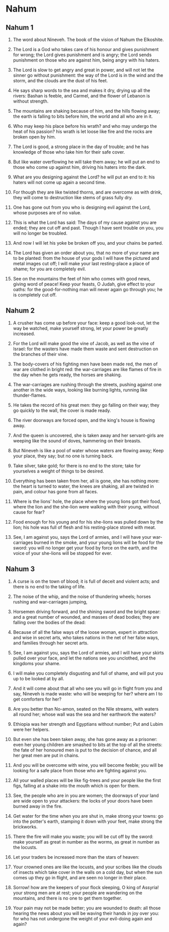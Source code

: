 # Nahum

## Nahum 1

1. The word about Nineveh. The book of the vision of Nahum the Elkoshite.

2. The Lord is a God who takes care of his honour and gives punishment for wrong; the Lord gives punishment and is angry; the Lord sends punishment on those who are against him, being angry with his haters.

3. The Lord is slow to get angry and great in power, and will not let the sinner go without punishment: the way of the Lord is in the wind and the storm, and the clouds are the dust of his feet.

4. He says sharp words to the sea and makes it dry, drying up all the rivers: Bashan is feeble, and Carmel, and the flower of Lebanon is without strength.

5. The mountains are shaking because of him, and the hills flowing away; the earth is falling to bits before him, the world and all who are in it.

6. Who may keep his place before his wrath? and who may undergo the heat of his passion? his wrath is let loose like fire and the rocks are broken open by him.

7. The Lord is good, a strong place in the day of trouble; and he has knowledge of those who take him for their safe cover.

8. But like water overflowing he will take them away; he will put an end to those who come up against him, driving his haters into the dark.

9. What are you designing against the Lord? he will put an end to it: his haters will not come up again a second time.

10. For though they are like twisted thorns, and are overcome as with drink, they will come to destruction like stems of grass fully dry.

11. One has gone out from you who is designing evil against the Lord, whose purposes are of no value.

12. This is what the Lord has said: The days of my cause against you are ended; they are cut off and past. Though I have sent trouble on you, you will no longer be troubled.

13. And now I will let his yoke be broken off you, and your chains be parted.

14. The Lord has given an order about you, that no more of your name are to be planted: from the house of your gods I will have the pictured and metal images cut off; I will make your last resting-place a place of shame; for you are completely evil.

15. See on the mountains the feet of him who comes with good news, giving word of peace! Keep your feasts, O Judah, give effect to your oaths: for the good-for-nothing man will never again go through you; he is completely cut off.

## Nahum 2

1. A crusher has come up before your face: keep a good look-out, let the way be watched, make yourself strong, let your power be greatly increased.

2. For the Lord will make good the vine of Jacob, as well as the vine of Israel: for the wasters have made them waste and sent destruction on the branches of their vine.

3. The body-covers of his fighting men have been made red, the men of war are clothed in bright red: the war-carriages are like flames of fire in the day when he gets ready, the horses are shaking.

4. The war-carriages are rushing through the streets, pushing against one another in the wide ways, looking like burning lights, running like thunder-flames.

5. He takes the record of his great men: they go falling on their way; they go quickly to the wall, the cover is made ready.

6. The river doorways are forced open, and the king's house is flowing away.

7. And the queen is uncovered, she is taken away and her servant-girls are weeping like the sound of doves, hammering on their breasts.

8. But Nineveh is like a pool of water whose waters are flowing away; Keep your place, they say; but no one is turning back.

9. Take silver, take gold; for there is no end to the store; take for yourselves a weight of things to be desired.

10. Everything has been taken from her, all is gone, she has nothing more: the heart is turned to water, the knees are shaking, all are twisted in pain, and colour has gone from all faces.

11. Where is the lions' hole, the place where the young lions got their food, where the lion and the she-lion were walking with their young, without cause for fear?

12. Food enough for his young and for his she-lions was pulled down by the lion; his hole was full of flesh and his resting-place stored with meat.

13. See, I am against you, says the Lord of armies, and I will have your war-carriages burned in the smoke, and your young lions will be food for the sword: you will no longer get your food by force on the earth, and the voice of your she-lions will be stopped for ever.

## Nahum 3

1. A curse is on the town of blood; it is full of deceit and violent acts; and there is no end to the taking of life.

2. The noise of the whip, and the noise of thundering wheels; horses rushing and war-carriages jumping,

3. Horsemen driving forward, and the shining sword and the bright spear: and a great number of wounded, and masses of dead bodies; they are falling over the bodies of the dead:

4. Because of all the false ways of the loose woman, expert in attraction and wise in secret arts, who takes nations in the net of her false ways, and families through her secret arts.

5. See, I am against you, says the Lord of armies, and I will have your skirts pulled over your face, and let the nations see you unclothed, and the kingdoms your shame.

6. I will make you completely disgusting and full of shame, and will put you up to be looked at by all.

7. And it will come about that all who see you will go in flight from you and say, Nineveh is made waste: who will be weeping for her? where am I to get comforters for her?

8. Are you better than No-amon, seated on the Nile streams, with waters all round her; whose wall was the sea and her earthwork the waters?

9. Ethiopia was her strength and Egyptians without number; Put and Lubim were her helpers.

10. But even she has been taken away, she has gone away as a prisoner: even her young children are smashed to bits at the top of all the streets: the fate of her honoured men is put to the decision of chance, and all her great men are put in chains.

11. And you will be overcome with wine, you will become feeble; you will be looking for a safe place from those who are fighting against you.

12. All your walled places will be like fig-trees and your people like the first figs, falling at a shake into the mouth which is open for them.

13. See, the people who are in you are women; the doorways of your land are wide open to your attackers: the locks of your doors have been burned away in the fire.

14. Get water for the time when you are shut in, make strong your towns: go into the potter's earth, stamping it down with your feet, make strong the brickworks.

15. There the fire will make you waste; you will be cut off by the sword: make yourself as great in number as the worms, as great in number as the locusts.

16. Let your traders be increased more than the stars of heaven:

17. Your crowned ones are like the locusts, and your scribes like the clouds of insects which take cover in the walls on a cold day, but when the sun comes up they go in flight, and are seen no longer in their place.

18. Sorrow! how are the keepers of your flock sleeping, O king of Assyria! your strong men are at rest; your people are wandering on the mountains, and there is no one to get them together.

19. Your pain may not be made better; you are wounded to death: all those hearing the news about you will be waving their hands in joy over you: for who has not undergone the weight of your evil-doing again and again?